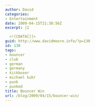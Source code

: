 ```yaml
---
author: David
categories:
- Entertainment
date: 2009-04-15T21:38:56Z
excerpt: |2

  <![CDATA[]]>
guid: http://www.davidmoore.info/?p=130
id: 130
tags:
- bouncer
- club
- german
- germany
- kickboxer
- michael kuhr
- punk
- punked
title: Bouncer Win
url: /blog/2009/04/15/bouncer-win/
---
```


